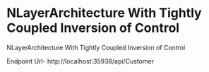 # NLayerArchitecture With Tightly Coupled Inversion of Control
NLayerArchitecture With Tightly Coupled Inversion of Control

Endpoint Url- 
http://localhost:35938/api/Customer
